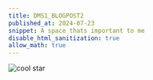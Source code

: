 ```yaml
---
title: DMS1_BLOGPOST2
published_at: 2024-07-23
snippet: A space thats important to me
disable_html_sanitization: true
allow_math: true 
---
```

![cool star](https://www.pngall.com/wp-content/uploads/14/Y2k-Star-PNG-Photo.png)

<!--

<img src="https://www.pngall.com/wp-content/uploads/14/Y2k-Star-PNG-Photo.png"; img style="height: 20px; width: 20px;">
 <div style="display: flex; align-items: center;">
 <img src="https://www.pngall.com/wp-content/uploads/14/Y2k-Star-PNG-Photo.png" alt="Header Image" style="margin-right: 20px; width: 200px; height: auto;">
  <p>
    This is the main content of the document. By using a flex container, the image and this text can be aligned side-by-side.
  </p>
</div>
 -->
 